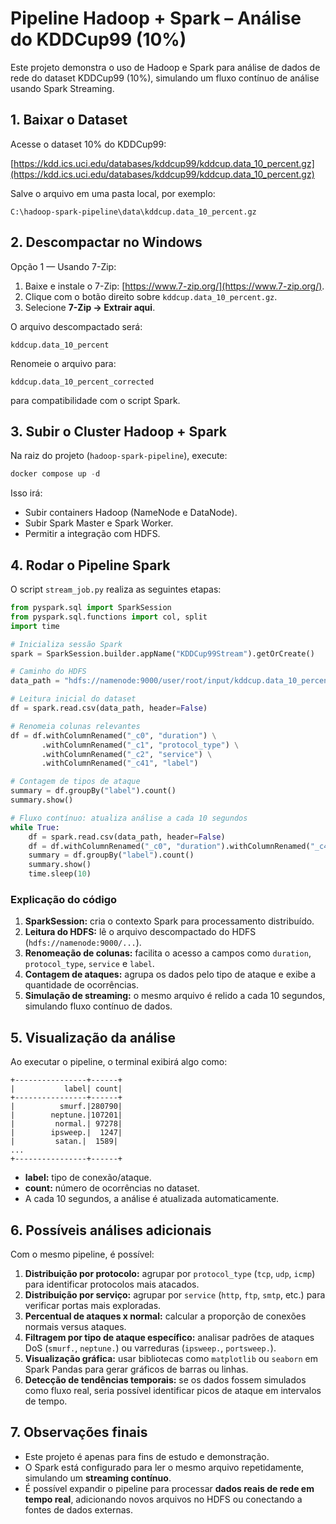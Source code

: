 # Pipeline Hadoop + Spark – Análise do KDDCup99 (10%)

Este projeto demonstra o uso de Hadoop e Spark para análise de dados de rede do dataset KDDCup99 (10%), simulando um fluxo contínuo de análise usando Spark Streaming.


## 1. Baixar o Dataset

Acesse o dataset 10% do KDDCup99:

[https://kdd.ics.uci.edu/databases/kddcup99/kddcup.data_10_percent.gz](https://kdd.ics.uci.edu/databases/kddcup99/kddcup.data_10_percent.gz)

Salve o arquivo em uma pasta local, por exemplo:

```
C:\hadoop-spark-pipeline\data\kddcup.data_10_percent.gz
```


## 2. Descompactar no Windows

Opção 1 — Usando 7-Zip:

1. Baixe e instale o 7-Zip: [https://www.7-zip.org/](https://www.7-zip.org/).
2. Clique com o botão direito sobre `kddcup.data_10_percent.gz`.
3. Selecione **7-Zip → Extrair aqui**.

O arquivo descompactado será:

```
kddcup.data_10_percent
```

Renomeie o arquivo para:

```
kddcup.data_10_percent_corrected
```

para compatibilidade com o script Spark.


## 3. Subir o Cluster Hadoop + Spark

Na raiz do projeto (`hadoop-spark-pipeline`), execute:

```powershell
docker compose up -d
```

Isso irá:

* Subir containers Hadoop (NameNode e DataNode).
* Subir Spark Master e Spark Worker.
* Permitir a integração com HDFS.


## 4. Rodar o Pipeline Spark

O script `stream_job.py` realiza as seguintes etapas:

```python
from pyspark.sql import SparkSession
from pyspark.sql.functions import col, split
import time

# Inicializa sessão Spark
spark = SparkSession.builder.appName("KDDCup99Stream").getOrCreate()

# Caminho do HDFS
data_path = "hdfs://namenode:9000/user/root/input/kddcup.data_10_percent_corrected"

# Leitura inicial do dataset
df = spark.read.csv(data_path, header=False)

# Renomeia colunas relevantes
df = df.withColumnRenamed("_c0", "duration") \
       .withColumnRenamed("_c1", "protocol_type") \
       .withColumnRenamed("_c2", "service") \
       .withColumnRenamed("_c41", "label")

# Contagem de tipos de ataque
summary = df.groupBy("label").count()
summary.show()

# Fluxo contínuo: atualiza análise a cada 10 segundos
while True:
    df = spark.read.csv(data_path, header=False)
    df = df.withColumnRenamed("_c0", "duration").withColumnRenamed("_c41", "label")
    summary = df.groupBy("label").count()
    summary.show()
    time.sleep(10)
```

### Explicação do código

1. **SparkSession:** cria o contexto Spark para processamento distribuído.
2. **Leitura do HDFS:** lê o arquivo descompactado do HDFS (`hdfs://namenode:9000/...`).
3. **Renomeação de colunas:** facilita o acesso a campos como `duration`, `protocol_type`, `service` e `label`.
4. **Contagem de ataques:** agrupa os dados pelo tipo de ataque e exibe a quantidade de ocorrências.
5. **Simulação de streaming:** o mesmo arquivo é relido a cada 10 segundos, simulando fluxo contínuo de dados.


## 5. Visualização da análise

Ao executar o pipeline, o terminal exibirá algo como:

```
+----------------+------+
|           label| count|
+----------------+------+
|          smurf.|280790|
|        neptune.|107201|
|         normal.| 97278|
|        ipsweep.|  1247|
|         satan.|  1589|
...
+----------------+------+
```

* **label:** tipo de conexão/ataque.
* **count:** número de ocorrências no dataset.
* A cada 10 segundos, a análise é atualizada automaticamente.


## 6. Possíveis análises adicionais

Com o mesmo pipeline, é possível:

1. **Distribuição por protocolo:** agrupar por `protocol_type` (`tcp`, `udp`, `icmp`) para identificar protocolos mais atacados.
2. **Distribuição por serviço:** agrupar por `service` (`http`, `ftp`, `smtp`, etc.) para verificar portas mais exploradas.
3. **Percentual de ataques x normal:** calcular a proporção de conexões normais versus ataques.
4. **Filtragem por tipo de ataque específico:** analisar padrões de ataques DoS (`smurf.`, `neptune.`) ou varreduras (`ipsweep.`, `portsweep.`).
5. **Visualização gráfica:** usar bibliotecas como `matplotlib` ou `seaborn` em Spark Pandas para gerar gráficos de barras ou linhas.
6. **Detecção de tendências temporais:** se os dados fossem simulados como fluxo real, seria possível identificar picos de ataque em intervalos de tempo.


## 7. Observações finais

* Este projeto é apenas para fins de estudo e demonstração.
* O Spark está configurado para ler o mesmo arquivo repetidamente, simulando um **streaming contínuo**.
* É possível expandir o pipeline para processar **dados reais de rede em tempo real**, adicionando novos arquivos no HDFS ou conectando a fontes de dados externas.
